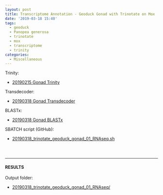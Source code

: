 ```yaml
---
layout: post
title: Transcriptome Annotation - Geoduck Gonad with Trinotate on Mox
date: '2019-03-18 15:40'
tags:
  - geoduck
  - Panopea generosa
  - trinotate
  - mox
  - transcriptome
  - trinity
categories:
  - Miscellaneous
---
```

Trinity:

- [20190215 Gonad Trinity](https://robertslab.github.io/sams-notebook/2019/02/15/Transcriptome-Assembly-Geoduck-Tissue-Specific-Assembly-Gonad.html)

Transdecoder:

- [20190318 Gonad Transdecoder](https://robertslab.github.io/sams-notebook/2019/03/18/Transcriptome-Annotation-Geoduck-Gonad-with-Transdecoder-on-Mox.html)

BLASTx:

- [20190318 Gonad BLASTx](https://robertslab.github.io/sams-notebook/2019/03/18/Transcriptome-Annotation-Geoduck-Gonad-with-BLASTx-on-Mox.html)


SBATCH script (GitHub):

- [20190318_trinotate_geoduck_gonad_01_RNAseq.sh](https://github.com/RobertsLab/sams-notebook/blob/master/sbatch_scripts/20190318_trinotate_geoduck_gonad_01_RNAseq.sh)

<pre><code>

</code></pre>

---

#### RESULTS

Output folder:

- [20190318_trinotate_geoduck_gonad_01_RNAseq/](http://gannet.fish.washington.edu/Atumefaciens/20190318_trinotate_geoduck_gonad_01_RNAseq/)
